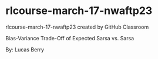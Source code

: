 # rlcourse-march-17-nwaftp23
rlcourse-march-17-nwaftp23 created by GitHub Classroom


Bias-Variance Trade-Off of Expected Sarsa vs. Sarsa

By: Lucas Berry
